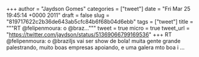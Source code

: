 
+++
author = "Jaydson Gomes"
categories = ["tweet"]
date = "Fri Mar 25 19:45:14 +0000 2011"
draft = false
slug = "819717622c2b36de643ab5cfc84b6f68b04d6ebb"
tags = ["tweet"]
title = """RT @felipenmoura: o @braz..."""
tweet = true
micro = true
tweet_url = "https://twitter.com/jaydson/status/51369066799169536"
+++
RT @felipenmoura: o @braziljs vai ser show de bola! muita gente grande palestrando, muito boas empresas apoiando, e uma galera mto boa i ...
